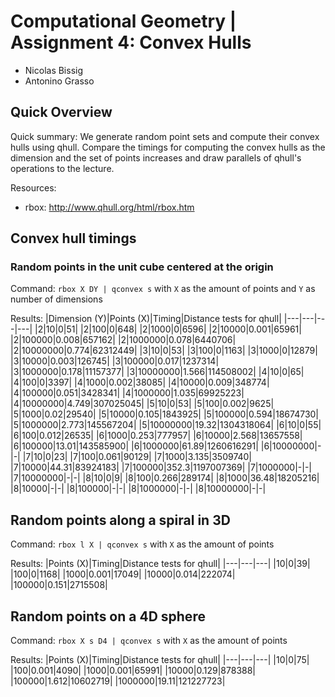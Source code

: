 # Computational Geometry | Assignment 4: Convex Hulls

- Nicolas Bissig
- Antonino Grasso

## Quick Overview

Quick summary: We generate random point sets and compute their convex hulls using qhull. Compare the timings for computing the convex hulls as the dimension and the set of points increases and draw parallels of qhull's operations to the lecture.

Resources:
- rbox: http://www.qhull.org/html/rbox.htm


## Convex hull timings

### Random points in the unit cube centered at the origin

Command: `rbox X DY | qconvex s` with `X` as the amount of points and `Y` as number of dimensions

Results:
|Dimension (Y)|Points (X)|Timing|Distance tests for qhull|
|---|---|---|---|
|2|10|0|51|
|2|100|0|648|
|2|1000|0|6596|
|2|10000|0.001|65961|
|2|100000|0.008|657162|
|2|1000000|0.078|6440706|
|2|10000000|0.774|62312449|
|3|10|0|53|
|3|100|0|1163|
|3|1000|0|12879|
|3|10000|0.003|126745|
|3|100000|0.017|1237314|
|3|1000000|0.178|11157377|
|3|10000000|1.566|114508002|
|4|10|0|65|
|4|100|0|3397|
|4|1000|0.002|38085|
|4|10000|0.009|348774|
|4|100000|0.051|3428341|
|4|1000000|1.035|69925223|
|4|10000000|4.749|307025045|
|5|10|0|53|
|5|100|0.002|9625|
|5|1000|0.02|29540|
|5|10000|0.105|1843925|
|5|100000|0.594|18674730|
|5|1000000|2.773|145567204|
|5|10000000|19.32|1304318064|
|6|10|0|55|
|6|100|0.012|26535|
|6|1000|0.253|777957|
|6|10000|2.568|13657558|
|6|100000|13.01|143585900|
|6|1000000|61.89|1260616291|
|6|10000000|-|-|
|7|10|0|23|
|7|100|0.061|90129|
|7|1000|3.135|3509740|
|7|10000|44.31|83924183|
|7|100000|352.3|1197007369|
|7|1000000|-|-|
|7|10000000|-|-|
|8|10|0|9|
|8|100|0.266|289174|
|8|1000|36.48|18205216|
|8|10000|-|-|
|8|100000|-|-|
|8|1000000|-|-|
|8|10000000|-|-|

## Random points along a spiral in 3D

Command: `rbox l X | qconvex s` with `X` as the amount of points

Results:
|Points (X)|Timing|Distance tests for qhull|
|---|---|---|
|10|0|39|
|100|0|1168|
|1000|0.001|17049|
|10000|0.014|222074|
|100000|0.151|2715508|

## Random points on a 4D sphere

Command: `rbox X s D4 | qconvex s` with `X` as the amount of points

Results:
|Points (X)|Timing|Distance tests for qhull|
|---|---|---|
|10|0|75|
|100|0.001|4090|
|1000|0.001|65991|
|10000|0.129|878388|
|100000|1.612|10602719|
|1000000|19.11|121227723|






